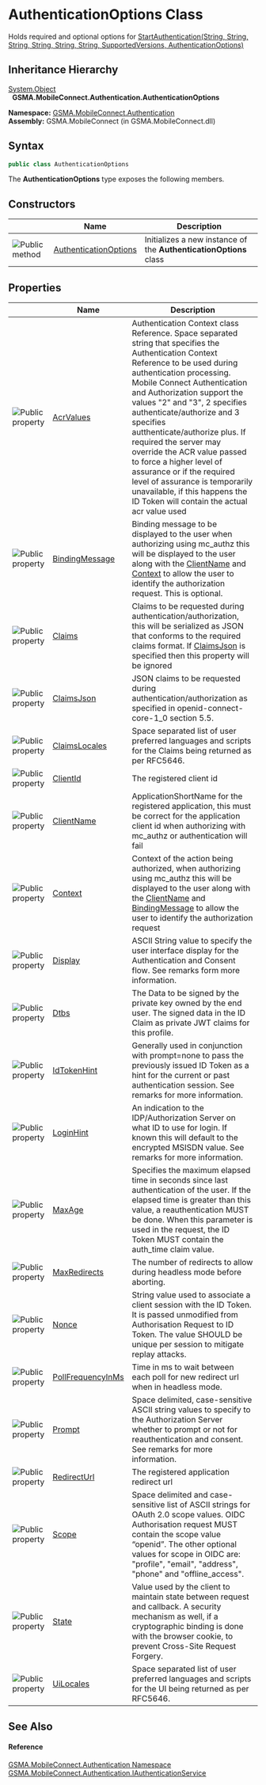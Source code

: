 AuthenticationOptions Class
===========================
Holds required and optional options for [StartAuthentication(String, String, String, String, String, String, SupportedVersions, AuthenticationOptions)][1]


Inheritance Hierarchy
---------------------
[System.Object][2]  
  **GSMA.MobileConnect.Authentication.AuthenticationOptions**  

**Namespace:** [GSMA.MobileConnect.Authentication][3]  
**Assembly:** GSMA.MobileConnect (in GSMA.MobileConnect.dll)

Syntax
------

```csharp
public class AuthenticationOptions
```

The **AuthenticationOptions** type exposes the following members.


Constructors
------------

                 | Name                       | Description                                                       
---------------- | -------------------------- | ----------------------------------------------------------------- 
![Public method] | [AuthenticationOptions][4] | Initializes a new instance of the **AuthenticationOptions** class 


Properties
----------

                   | Name                    | Description                                                                                                                                                                                                                                                                                                                                                                                                                                                                                                                                                          
------------------ | ----------------------- | -------------------------------------------------------------------------------------------------------------------------------------------------------------------------------------------------------------------------------------------------------------------------------------------------------------------------------------------------------------------------------------------------------------------------------------------------------------------------------------------------------------------------------------------------------------------- 
![Public property] | [AcrValues][5]          | Authentication Context class Reference. Space separated string that specifies the Authentication Context Reference to be used during authentication processing. Mobile Connect Authentication and Authorization support the values "2" and "3", 2 specifies authenticate/authorize and 3 specifies autthenticate/authorize plus. If required the server may override the ACR value passed to force a higher level of assurance or if the required level of assurance is temporarily unavailable, if this happens the ID Token will contain the actual acr value used 
![Public property] | [BindingMessage][6]     | Binding message to be displayed to the user when authorizing using mc_authz this will be displayed to the user along with the [ClientName][7] and [Context][8] to allow the user to identify the authorization request. This is optional.                                                                                                                                                                                                                                                                                                                            
![Public property] | [Claims][9]             | Claims to be requested during authentication/authorization, this will be serialized as JSON that conforms to the required claims format. If [ClaimsJson][10] is specified then this property will be ignored                                                                                                                                                                                                                                                                                                                                                         
![Public property] | [ClaimsJson][10]        | JSON claims to be requested during authentication/authorization as specified in openid-connect-core-1_0 section 5.5.                                                                                                                                                                                                                                                                                                                                                                                                                                                 
![Public property] | [ClaimsLocales][11]     | Space separated list of user preferred languages and scripts for the Claims being returned as per RFC5646.                                                                                                                                                                                                                                                                                                                                                                                                                                                           
![Public property] | [ClientId][12]          | The registered client id                                                                                                                                                                                                                                                                                                                                                                                                                                                                                                                                             
![Public property] | [ClientName][7]         | ApplicationShortName for the registered application, this must be correct for the application client id when authorizing with mc_authz or authentication will fail                                                                                                                                                                                                                                                                                                                                                                                                   
![Public property] | [Context][8]            | Context of the action being authorized, when authorizing using mc_authz this will be displayed to the user along with the [ClientName][7] and [BindingMessage][6] to allow the user to identify the authorization request                                                                                                                                                                                                                                                                                                                                            
![Public property] | [Display][13]           | ASCII String value to specify the user interface display for the Authentication and Consent flow. See remarks form more information.                                                                                                                                                                                                                                                                                                                                                                                                                                 
![Public property] | [Dtbs][14]              | The Data to be signed by the private key owned by the end user. The signed data in the ID Claim as private JWT claims for this profile.                                                                                                                                                                                                                                                                                                                                                                                                                              
![Public property] | [IdTokenHint][15]       | Generally used in conjunction with prompt=none to pass the previously issued ID Token as a hint for the current or past authentication session. See remarks for more information.                                                                                                                                                                                                                                                                                                                                                                                    
![Public property] | [LoginHint][16]         | An indication to the IDP/Authorization Server on what ID to use for login. If known this will default to the encrypted MSISDN value. See remarks for more information.                                                                                                                                                                                                                                                                                                                                                                                               
![Public property] | [MaxAge][17]            | Specifies the maximum elapsed time in seconds since last authentication of the user. If the elapsed time is greater than this value, a reauthentication MUST be done. When this parameter is used in the request, the ID Token MUST contain the auth_time claim value.                                                                                                                                                                                                                                                                                               
![Public property] | [MaxRedirects][18]      | The number of redirects to allow during headless mode before aborting.                                                                                                                                                                                                                                                                                                                                                                                                                                                                                               
![Public property] | [Nonce][19]             | String value used to associate a client session with the ID Token. It is passed unmodified from Authorisation Request to ID Token. The value SHOULD be unique per session to mitigate replay attacks.                                                                                                                                                                                                                                                                                                                                                                
![Public property] | [PollFrequencyInMs][20] | Time in ms to wait between each poll for new redirect url when in headless mode.                                                                                                                                                                                                                                                                                                                                                                                                                                                                                     
![Public property] | [Prompt][21]            | Space delimited, case-sensitive ASCII string values to specify to the Authorization Server whether to prompt or not for reauthentication and consent. See remarks for more information.                                                                                                                                                                                                                                                                                                                                                                              
![Public property] | [RedirectUrl][22]       | The registered application redirect url                                                                                                                                                                                                                                                                                                                                                                                                                                                                                                                              
![Public property] | [Scope][23]             | Space delimited and case-sensitive list of ASCII strings for OAuth 2.0 scope values. OIDC Authorisation request MUST contain the scope value “openid”. The other optional values for scope in OIDC are: "profile", "email", "address", "phone" and "offline_access".                                                                                                                                                                                                                                                                                                 
![Public property] | [State][24]             | Value used by the client to maintain state between request and callback. A security mechanism as well, if a cryptographic binding is done with the browser cookie, to prevent Cross-Site Request Forgery.                                                                                                                                                                                                                                                                                                                                                            
![Public property] | [UiLocales][25]         | Space separated list of user preferred languages and scripts for the UI being returned as per RFC5646.                                                                                                                                                                                                                                                                                                                                                                                                                                                               


See Also
--------

#### Reference
[GSMA.MobileConnect.Authentication Namespace][3]  
[GSMA.MobileConnect.Authentication.IAuthenticationService][26]  

[1]: ../IAuthenticationService/StartAuthentication.md
[2]: http://msdn.microsoft.com/en-us/library/e5kfa45b
[3]: ../README.md
[4]: _ctor.md
[5]: AcrValues.md
[6]: BindingMessage.md
[7]: ClientName.md
[8]: Context.md
[9]: Claims.md
[10]: ClaimsJson.md
[11]: ClaimsLocales.md
[12]: ClientId.md
[13]: Display.md
[14]: Dtbs.md
[15]: IdTokenHint.md
[16]: LoginHint.md
[17]: MaxAge.md
[18]: MaxRedirects.md
[19]: Nonce.md
[20]: PollFrequencyInMs.md
[21]: Prompt.md
[22]: RedirectUrl.md
[23]: Scope.md
[24]: State.md
[25]: UiLocales.md
[26]: ../IAuthenticationService/README.md
[27]: ../../_icons/Help.png
[Public method]: ../../_icons/pubmethod.gif "Public method"
[Public property]: ../../_icons/pubproperty.gif "Public property"